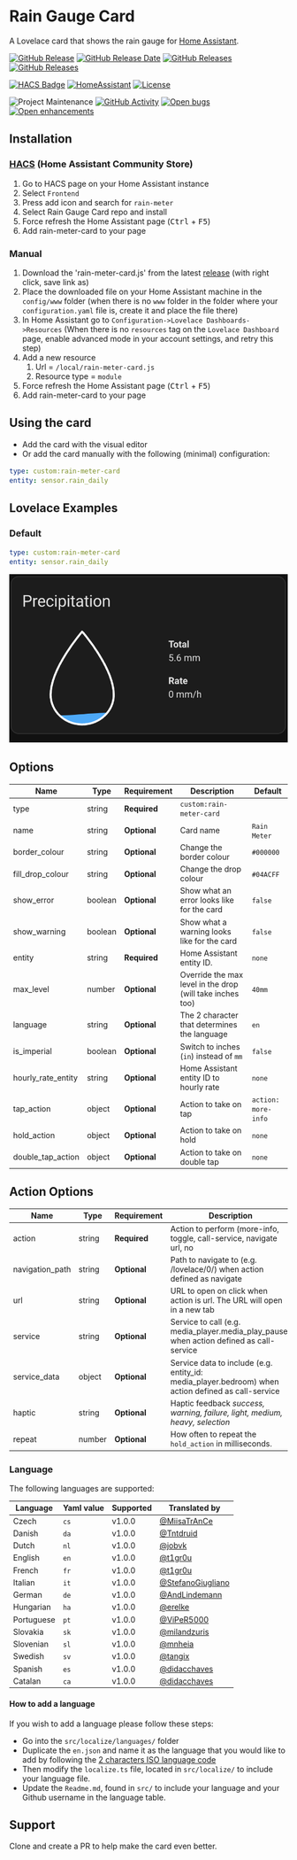 # Rain Gauge Card

A Lovelace card that shows the rain gauge for [Home Assistant](https://home-assistant.io/).

[![GitHub Release][releases-shield]][releases-link] [![GitHub Release Date][release-date-shield]][releases-link] [![GitHub Releases][latest-download-shield]][traffic-link] [![GitHub Releases][total-download-shield]][traffic-link]

[![HACS Badge][hacs-shield]][hacs-link] [![HomeAssistant][home-assistant-shield]][home-assistant-link] [![License][license-shield]][license-link]

![Project Maintenance][maintenance-shield] [![GitHub Activity][activity-shield]][activity-link] [![Open bugs][bugs-shield]][bugs-link] [![Open enhancements][enhancements-shield]][enhancement-link]

## Installation

### [HACS](https://hacs.xyz/) (Home Assistant Community Store)

1. Go to HACS page on your Home Assistant instance
1. Select `Frontend`
1. Press add icon and search for `rain-meter`
1. Select Rain Gauge Card repo and install
1. Force refresh the Home Assistant page (<kbd>Ctrl</kbd> + <kbd>F5</kbd>)
1. Add rain-meter-card to your page


### Manual

1. Download the 'rain-meter-card.js' from the latest [release](https://github.com/didacchaves/rain-meter-card/releases) (with right click, save link as)
1. Place the downloaded file on your Home Assistant machine in the `config/www` folder (when there is no `www` folder in the folder where your `configuration.yaml` file is, create it and place the file there)
1. In Home Assistant go to `Configuration->Lovelace Dashboards->Resources` (When there is no `resources` tag on the `Lovelace Dashboard` page, enable advanced mode in your account settings, and retry this step)
1. Add a new resource
   1. Url = `/local/rain-meter-card.js`
   1. Resource type = `module`
1. Force refresh the Home Assistant page (<kbd>Ctrl</kbd> + <kbd>F5</kbd>)
1. Add rain-meter-card to your page

## Using the card

- Add the card with the visual editor
- Or add the card manually with the following (minimal) configuration:

```yaml
type: custom:rain-meter-card
entity: sensor.rain_daily
```

## Lovelace Examples

### Default

```yaml
type: custom:rain-meter-card
entity: sensor.rain_daily
```

![Default](https://github.com/didacchaves/rain-meter-card/blob/master/docs/images/rain-meter-card.png?raw=true)


## Options

| Name              | Type    | Requirement  | Description                                                              | Default             |
| ----------------- | ------- | ------------ | ------------------------------------------------------------------------ |---------------------|
| type              | string  | **Required** | `custom:rain-meter-card`                                                 |                     |
| name              | string  | **Optional** | Card name                                                                | `Rain Meter`        |
| border_colour     | string  | **Optional** | Change the border colour                                                 | `#000000`           |
| fill_drop_colour  | string  | **Optional** | Change the drop colour                                                   | `#04ACFF`           |
| show_error        | boolean | **Optional** | Show what an error looks like for the card                               | `false`             |
| show_warning      | boolean | **Optional** | Show what a warning looks like for the card                              | `false`             |
| entity            | string  | **Required** | Home Assistant entity ID.                                                | `none`              |
| max_level         | number  | **Optional** | Override the max level in the drop (will take inches too)                | `40mm`              |
| language          | string  | **Optional** | The 2 character that determines the language                             | `en`                |
| is_imperial       | boolean | **Optional** | Switch to inches (`in`) instead of `mm`                                  | `false`             |
| hourly_rate_entity| string  | **Optional** | Home Assistant entity ID to hourly rate                                  | `none`              |
| tap_action        | object  | **Optional** | Action to take on tap                                                    | `action: more-info` |
| hold_action       | object  | **Optional** | Action to take on hold                                                   | `none`              |
| double_tap_action | object  | **Optional** | Action to take on double tap                                             | `none`              |

## Action Options

| Name            | Type   | Requirement  | Description                                                                                               | Default     |
| --------------- | ------ | ------------ | --------------------------------------------------------------------------------------------------------- | ----------- |
| action          | string | **Required** | Action to perform (more-info, toggle, call-service, navigate url, no                                      | `more-info` |
| navigation_path | string | **Optional** | Path to navigate to (e.g. /lovelace/0/) when action defined as navigate                                   | `none`      |
| url             | string | **Optional** | URL to open on click when action is url. The URL will open in a new tab                                   | `none`      |
| service         | string | **Optional** | Service to call (e.g. media_player.media_play_pause) when action defined as call-service                  | `none`      |
| service_data    | object | **Optional** | Service data to include (e.g. entity_id: media_player.bedroom) when action defined as call-service        | `none`      |
| haptic          | string | **Optional** | Haptic feedback _success, warning, failure, light, medium, heavy, selection_                              | `none`      |
| repeat          | number | **Optional** | How often to repeat the `hold_action` in milliseconds.                                                    | `none`      |


### Language

The following languages are supported:

| Language  | Yaml value | Supported | Translated by                                            |
| --------- | ---------- |-----------|----------------------------------------------------------|
| Czech     | `cs`       | v1.0.0    | [@MiisaTrAnCe](https://github.com/MiisaTrAnCe)           |
| Danish    | `da`       | v1.0.0    | [@Tntdruid](https://github.com/Tntdruid)                 |
| Dutch     | `nl`       | v1.0.0    | [@jobvk](https://github.com/jobvk)                       |
| English   | `en`       | v1.0.0    | [@t1gr0u](https://github.com/t1gr0u)                     |
| French    | `fr`       | v1.0.0    | [@t1gr0u](https://github.com/t1gr0u)                     |
| Italian   | `it`       | v1.0.0    | [@StefanoGiugliano](https://github.com/StefanoGiugliano) |
| German    | `de`       | v1.0.0    | [@AndLindemann](https://github.com/AndLindemann)         |
| Hungarian | `ha`       | v1.0.0    | [@erelke](https://github.com/erelke)                     |
| Portuguese| `pt`       | v1.0.0    | [@ViPeR5000](https://github.com/viper5000)               |
| Slovakia  | `sk`       | v1.0.0    | [@milandzuris](https://github.com/milandzuris)           |
| Slovenian | `sl`       | v1.0.0    | [@mnheia](https://github.com/mnheia)                     |
| Swedish   | `sv`       | v1.0.0    | [@tangix](https://github.com/tangix)                     |
| Spanish   | `es`       | v1.0.0    | [@didacchaves](https://github.com/didacchaves)           |
| Catalan   | `ca`       | v1.0.0    | [@didacchaves](https://github.com/didacchaves)           |

#### How to add a language

If you wish to add a language please follow these steps:

* Go into the `src/localize/languages/` folder
* Duplicate the `en.json` and name it as the language that you would like to add by following the [2 characters ISO language code](https://en.wikipedia.org/wiki/List_of_ISO_639-1_codes)
* Then modify the `localize.ts` file, located in `src/localize/` to include your language file.
* Update the `Readme.md`, found in `src/` to include your language and your Github username in the language table.

## Support

Clone and create a PR to help make the card even better.

[releases-shield]: https://img.shields.io/github/release/didacchaves/rain-meter-card.svg?style=flat-square
[releases-link]: https://github.com/didacchaves/rain-meter-card/releases/latest
[release-date-shield]: https://img.shields.io/github/release-date/didacchaves/rain-meter-card?style=flat-square
[latest-download-shield]: https://img.shields.io/github/downloads/didacchaves/rain-meter-card/latest/total?style=flat-square&label=downloads%20latest%20release
[total-download-shield]: https://img.shields.io/github/downloads/didacchaves/rain-meter-card/total?style=flat-square&label=total%20views
[traffic-link]: https://github.com/didacchaves/rain-meter-card/graphs/traffic
[hacs-shield]: https://img.shields.io/badge/HACS-Default-orange.svg?style=flat-square
[hacs-link]: https://github.com/custom-components/hacs
[home-assistant-shield]: https://img.shields.io/badge/Home%20Assistant-visual%20editor/yaml-green?style=flat-square
[home-assistant-link]: https://www.home-assistant.io/
[license-shield]: https://img.shields.io/github/license/custom-cards/boilerplate-card.svg?style=flat-square
[license-link]: LICENSE.md
[activity-shield]: https://img.shields.io/github/commit-activity/y/didacchaves/rain-meter-card.svg?style=flat-square
[activity-link]: https://github.com/didacchaves/rain-meter-card/commits/master
[bugs-shield]: https://img.shields.io/github/issues/didacchaves/rain-meter-card/bug?color=red&style=flat-square&label=bugs
[bugs-link]: https://github.com/didacchaves/rain-meter-card/labels/bug
[enhancements-shield]: https://img.shields.io/github/issues/didacchaves/rain-meter-card/enhancement?color=blue&style=flat-square&label=enhancements
[enhancement-link]: https://github.com/didacchaves/rain-meter-card/labels/enhancement
[maintenance-shield]: https://img.shields.io/maintenance/yes/2025.svg?style=flat-square
